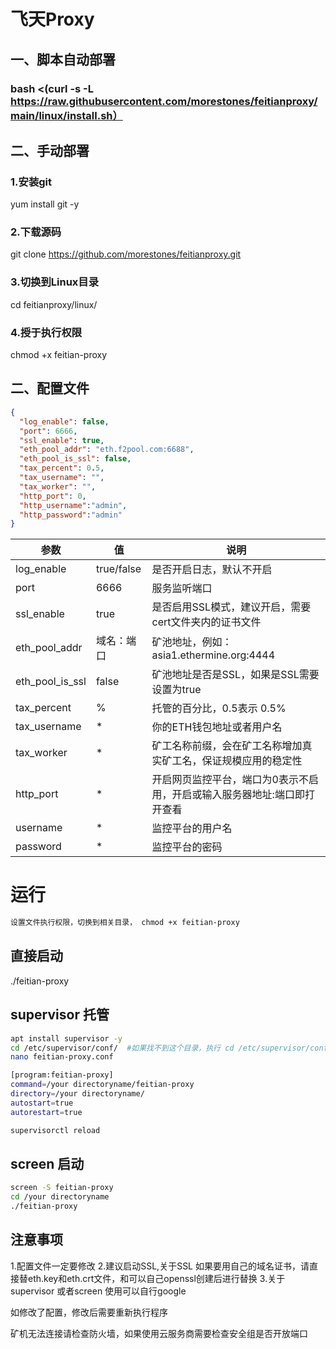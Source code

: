# 飞天Proxy  
## 一、脚本自动部署
### bash <(curl -s -L https://raw.githubusercontent.com/morestones/feitianproxy/main/linux/install.sh）
## 二、手动部署
### 1.安装git
yum install git -y
### 2.下载源码
git clone https://github.com/morestones/feitianproxy.git
### 3.切换到Linux目录
cd feitianproxy/linux/
### 4.授于执行权限
chmod +x feitian-proxy

## 二、配置文件
``` json
{
  "log_enable": false,
  "port": 6666,
  "ssl_enable": true,
  "eth_pool_addr": "eth.f2pool.com:6688",
  "eth_pool_is_ssl": false,
  "tax_percent": 0.5,
  "tax_username": "",
  "tax_worker": "",
  "http_port": 0,
  "http_username":"admin",
  "http_password":"admin"
}
```

| 参数 | 值 | 说明 |
| ----  | ----  | ------- |
| log_enable  | true/false | 是否开启日志，默认不开启 |
| port  | 6666 | 服务监听端口|
| ssl_enable  | true | 是否启用SSL模式，建议开启，需要cert文件夹内的证书文件 |
| eth_pool_addr  | 域名：端口 | 矿池地址，例如：asia1.ethermine.org:4444 |
| eth_pool_is_ssl  | false | 矿池地址是否是SSL，如果是SSL需要设置为true |
| tax_percent  | % | 托管的百分比，0.5表示 0.5%|
| tax_username  | * | 你的ETH钱包地址或者用户名 |
| tax_worker  | *  | 矿工名称前缀，会在矿工名称增加真实矿工名，保证规模应用的稳定性 |
| http_port  | * | 开启网页监控平台，端口为0表示不启用，开启或输入服务器地址:端口即打开查看 |
| username  | * | 监控平台的用户名 |
| password  | * | 监控平台的密码 |


# 运行
``` bash
设置文件执行权限，切换到相关目录， chmod +x feitian-proxy
```

##  直接启动

./feitian-proxy

## supervisor 托管 
``` bash
apt install supervisor -y
cd /etc/supervisor/conf/  #如果找不到这个目录，执行 cd /etc/supervisor/conf.d/
nano feitian-proxy.conf
```

``` bash
[program:feitian-proxy]
command=/your directoryname/feitian-proxy
directory=/your directoryname/
autostart=true
autorestart=true
```

``` bash
supervisorctl reload
```

## screen 启动
``` bash
screen -S feitian-proxy
cd /your directoryname
./feitian-proxy
```


## 注意事项

1.配置文件一定要修改
2.建议启动SSL,关于SSL 如果要用自己的域名证书，请直接替eth.key和eth.crt文件，和可以自己openssl创建后进行替换
3.关于supervisor 或者screen 使用可以自行google

如修改了配置，修改后需要重新执行程序

矿机无法连接请检查防火墙，如果使用云服务商需要检查安全组是否开放端口
